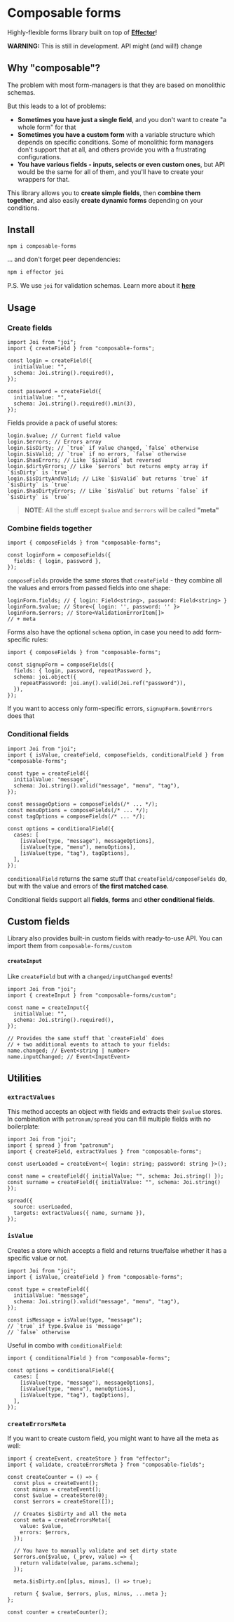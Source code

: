 # Composable forms

Highly-flexible forms library built on top of [**Effector**](https://effector.dev)!

**WARNING:** This is still in development. API might (and will!) change

## Why "composable"?

The problem with most form-managers is that they are based on monolithic schemas.

But this leads to a lot of problems:

- **Sometimes you have just a single field**, and you don't want to create "a whole form" for that
- **Sometimes you have a custom form** with a variable structure which depends on specific conditions. Some of monolithic form managers don't support that at all, and others provide you with a frustrating configurations.
- **You have various fields - inputs, selects or even custom ones**, but API would be the same for all of them, and you'll have to create your wrappers for that.

This library allows you to **create simple fields**, then **combine them together**, and also easily **create dynamic forms** depending on your conditions.

## Install

```bash
npm i composable-forms
```

... and don't forget peer dependencies:

```bash
npm i effector joi
```

P.S. We use `joi` for validation schemas. Learn more about it [**here**](https://joi.dev/)

## Usage

### Create fields

```tsx
import Joi from "joi";
import { createField } from "composable-forms";

const login = createField({
  initialValue: "",
  schema: Joi.string().required(),
});

const password = createField({
  initialValue: "",
  schema: Joi.string().required().min(3),
});
```

Fields provide a pack of useful stores:

```tsx
login.$value; // Current field value
login.$errors; // Errors array
login.$isDirty; // `true` if value changed, `false` otherwise
login.$isValid; // `true` if no errors, `false` otherwise
login.$hasErrors; // Like `$isValid` but reversed
login.$dirtyErrors; // Like `$errors` but returns empty array if `$isDirty` is `true`
login.$isDirtyAndValid; // Like `$isValid` but returns `true` if `$isDirty` is `true`
login.$hasDirtyErrors; // Like `$isValid` but returns `false` if `$isDirty` is `true`
```

> **NOTE**: All the stuff except `$value` and `$errors` will be called **"meta"**

### Combine fields together

```tsx
import { composeFields } from "composable-forms";

const loginForm = composeFields({
  fields: { login, password },
});
```

`composeFields` provide the same stores that `createField` - they combine all the values and errors from passed fields into one shape:

```tsx
loginForm.fields; // { login: Field<string>, password: Field<string> }
loginForm.$value; // Store<{ login: '', password: '' }>
loginForm.$errors; // Store<ValidationErrorItem[]>
// + meta
```

Forms also have the optional `schema` option, in case you need to add form-specific rules:

```tsx
import { composeFields } from "composable-forms";

const signupForm = composeFields({
  fields: { login, password, repeatPassword },
  schema: joi.object({
    repeatPassword: joi.any().valid(Joi.ref("password")),
  }),
});
```

If you want to access only form-specific errors, `signupForm.$ownErrors` does that

### Conditional fields

```tsx
import Joi from "joi";
import { isValue, createField, composeFields, conditionalField } from "composable-forms";

const type = createField({
  initialValue: "message",
  schema: Joi.string().valid("message", "menu", "tag"),
});

const messageOptions = composeFields(/* ... */);
const menuOptions = composeFields(/* ... */);
const tagOptions = composeFields(/* ... */);

const options = conditionalField({
  cases: [
    [isValue(type, "message"), messageOptions],
    [isValue(type, "menu"), menuOptions],
    [isValue(type, "tag"), tagOptions],
  ],
});
```

`conditionalField` returns the same stuff that `createField/composeFields` do, but with the value and errors of **the first matched case**.

Conditional fields support all **fields**, **forms** and **other conditional fields**.

## Custom fields

Library also provides built-in custom fields with ready-to-use API.
You can import them from `composable-forms/custom`

#### `createInput`

Like `createField` but with a `changed/inputChanged` events!

```tsx
import Joi from "joi";
import { createInput } from "composable-forms/custom";

const name = createInput({
  initialValue: "",
  schema: Joi.string().required(),
});

// Provides the same stuff that `createField` does
// + two additional events to attach to your fields:
name.changed; // Event<string | number>
name.inputChanged; // Event<InputEvent>
```

## Utilities

### `extractValues`

This method accepts an object with fields and extracts their `$value` stores.  
In combination with `patronum/spread` you can fill multiple fields with no boilerplate:

```tsx
import Joi from "joi";
import { spread } from "patronum";
import { createField, extractValues } from "composable-forms";

const userLoaded = createEvent<{ login: string; password: string }>();

const name = createField({ initialValue: "", schema: Joi.string() });
const surname = createField({ initialValue: "", schema: Joi.string() });

spread({
  source: userLoaded,
  targets: extractValues({ name, surname }),
});
```

### `isValue`

Creates a store which accepts a field and returns true/false whether it has a specific value or not.

```tsx
import Joi from "joi";
import { isValue, createField } from "composable-forms";

const type = createField({
  initialValue: "message",
  schema: Joi.string().valid("message", "menu", "tag"),
});

const isMessage = isValue(type, "message");
// `true` if type.$value is 'message'
// `false` otherwise
```

Useful in combo with `conditionalField`:

```tsx
import { conditionalField } from "composable-forms";

const options = conditionalField({
  cases: [
    [isValue(type, "message"), messageOptions],
    [isValue(type, "menu"), menuOptions],
    [isValue(type, "tag"), tagOptions],
  ],
});
```

### `createErrorsMeta`

If you want to create custom field, you might want to have all the meta as well:

```tsx
import { createEvent, createStore } from "effector";
import { validate, createErrorsMeta } from "composable-fields";

const createCounter = () => {
  const plus = createEvent();
  const minus = createEvent();
  const $value = createStore(0);
  const $errors = createStore([]);

  // Creates $isDirty and all the meta
  const meta = createErrorsMeta({
    value: $value,
    errors: $errors,
  });

  // You have to manually validate and set dirty state
  $errors.on($value, (_prev, value) => {
    return validate(value, params.schema);
  });

  meta.$isDirty.on([plus, minus], () => true);

  return { $value, $errors, plus, minus, ...meta };
};

const counter = createCounter();
```
